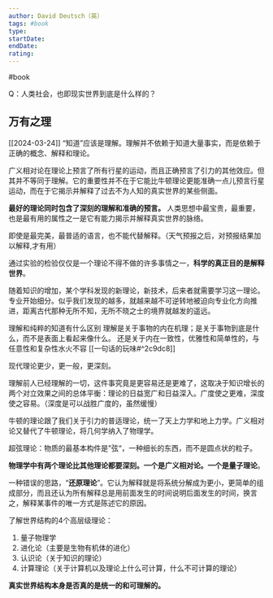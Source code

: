 ```yaml
---
author: David Deutsch（英）
tags: #book 
type:
startDate: 
endDate:
rating: 
---
```


#book

Q：人类社会，也即现实世界到底是什么样的？

## 万有之理 
[[2024-03-24]]
“知道”应该是理解。理解并不依赖于知道大量事实，而是依赖于正确的概念、解释和理论。

广义相对论在理论上预言了所有行星的运动，而且正确预言了引力的其他效应。但其并不等同于理解。它的重要性并不在于它能比牛顿理论更能准确一点儿预言行星运动，而在于它揭示并解释了过去不为人知的真实世界的某些侧面。

**最好的理论同时包含了深刻的理解和准确的预言。** 人类思想中最宝贵，最重要，也是最有用的属性之一是它有能力揭示并解释真实世界的脉络。

即使是最完美，最普适的语言，也不能代替解释。（天气预报之后，对预报结果加以解释,才有用）



通过实验的检验仅仅是一个理论不得不做的许多事情之一，**科学的真正目的是解释世界**。

随着知识的增加，某个学科发现的新理论，新技术，后来者就需要学习这一理论。专业开始细分。似乎我们发现的越多，就越来越不可逆转地被迫向专业化方向推进，距离古代那种无所不知，无所不晓之士的境界就越发的遥远。


理解和纯粹的知道有什么区别
理解是关于事物的内在机理；是关于事物到底是什么，而不是表面上看起来像什么。 还是关于内在一致性，优雅性和简单性的，与任意性和复杂性水火不容 [[一句话的玩味#^2c9dc8]]


现代理论更少，更一般，更深刻。

理解前人已经理解的一切，这件事究竟是更容易还是更难了，这取决于知识增长的两个对立效果之间的总体平衡：理论的日益宽广和日益深入。广度使之更难，深度使之容易。（深度是可以战胜广度的，虽然缓慢）

牛顿的理论跟了我们关于引力的普适理论，统一了天上力学和地上力学。广义相对论又替代了牛顿理论，将几何学纳入了物理学。

超弦理论：物质的最基本构件是"弦“，一种细长的东西，而不是圆点状的粒子。

**物理学中有两个理论比其他理论都要深刻。一个是广义相对论。一个是量子理论**。

一种错误的思路，“**还原理论**”。它认为解释就是将系统分解成为更小，更简单的组成部分，而且还认为所有解释总是用前面发生的时间说明后面发生的时间，换言之，解释某事件的唯一方式是陈述它的原因。

了解世界结构的4个高层级理论：
1. 量子物理学
2. 进化论（主要是生物有机体的进化）
3. 认识论（关于知识的理论）
4. 计算理论（关于计算机以及理论上什么可计算，什么不可计算的理论）

**真实世界结构本身是否真的是统一的和可理解的。**